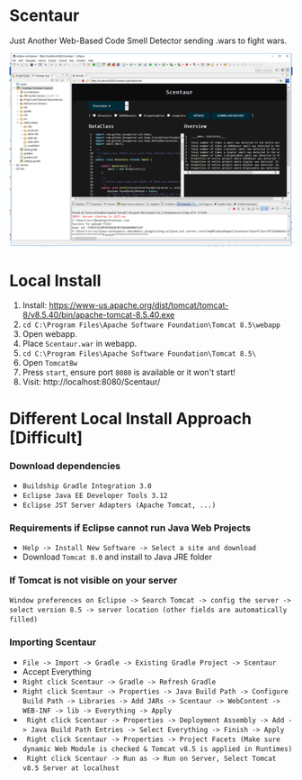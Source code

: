 # Scentaur
Just Another Web-Based Code Smell Detector sending .wars to fight wars.

![Demo Scentaur Software](https://github.com/k3vonk/Scentaur/blob/master/59152978_740432773025108_8004884257291894784_n.png)

# Local Install

1) Install: https://www-us.apache.org/dist/tomcat/tomcat-8/v8.5.40/bin/apache-tomcat-8.5.40.exe
2) ```cd C:\Program Files\Apache Software Foundation\Tomcat 8.5\webapp```
3) Open webapp.
3) Place ```Scentaur.war``` in webapp.
4) ```cd C:\Program Files\Apache Software Foundation\Tomcat 8.5\```
5) Open ```Tomcat8w```
6) Press ```start```, ensure port ```8080``` is available or it won't start!
7) Visit: http://localhost:8080/Scentaur/

# Different Local Install Approach [Difficult]

### Download dependencies
* ```Buildship Gradle Integration 3.0```
* ```Eclipse Java EE Developer Tools 3.12```
* ```Eclipse JST Server Adapters (Apache Tomcat, ...)```

### Requirements if Eclipse cannot run Java Web Projects
* ```Help -> Install New Software -> Select a site and download```
* Download ```Tomcat 8.0``` and install to Java JRE folder

### If Tomcat is not visible on your server
```Window preferences on Eclipse -> Search Tomcat -> config the server -> select version 8.5 -> server location (other fields are automatically filled) ```

### Importing Scentaur
* ``` File -> Import -> Gradle -> Existing Gradle Project -> Scentaur ```
* Accept Everything
* ``` Right click Scentaur -> Gradle -> Refresh Gradle ```
* ``` Right click Scentaur -> Properties -> Java Build Path -> Configure Build Path -> Libraries -> Add JARs -> Scentaur -> WebContent -> WEB-INF -> lib -> Everything -> Apply ```
* ``` Right click Scentaur -> Properties -> Deployment Assembly -> Add -> Java Build Path Entries -> Select Everything -> Finish -> Apply```
* ``` Right click Scentaur -> Properties -> Project Facets (Make sure dynamic Web Module is checked & Tomcat v8.5 is applied in Runtimes)```
* ``` Right click Scentaur -> Run as -> Run on Server, Select Tomcat v8.5 Server at localhost```
